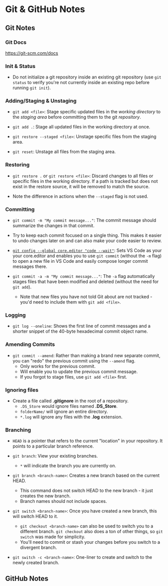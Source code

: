 # Git & GitHub Notes

## Git Notes

### Git Docs

https://git-scm.com/docs

### Init & Status

- Do not initialize a git repository inside an existing git repository (use `git status` to verify you're not currently inside an existing repo before running `git init`).

### Adding/Staging & Unstaging

- `git add <file>`: Stage specific updated files in the *working directory* to the *staging area* before committing them to the git *repository*.

- `git add .`: Stage all updated files in the working directory at once.

- `git restore --staged <file>`: Unstage specific files from the staging area.

- `git reset`: Unstage all files from the staging area.

### Restoring

- `git restore .` or `git restore <file>`: Discard changes to all files or specific files in the working directory. If a path is tracked but does not exist in the restore source, it will be removed to match the source.

- Note the difference in actions when the `--staged` flag is not used.

### Committing

- `git commit -m "My commit message..."`: The commit message should summarize the changes in that commit.

- Try to keep each commit focused on a single thing. This makes it easier to undo changes later on and can also make your code easier to review.

- [`git config --global core.editor "code --wait"`](https://git-scm.com/book/en/v2/Appendix-C%3A-Git-Commands-Setup-and-Config): Sets VS Code as your your core.editor and enables you to use `git commit` (without the `-m` flag) to open a new file in VS Code and easily compose longer commit messages there.

- `git commit -a -m "My commit message..."`: The `-a` flag automatically stages files that have been modified and deleted (without the need for `git add`). 
  - Note that new files you have not told Git about are not tracked - you'd need to include them with `git add <file>`.

### Logging

- `git log --oneline`: Shows the first line of commit messages and a shorter snippet of the 40-byte hexadecimal commit object name.

### Amending Commits

- `git commit --amend`: Rather than making a brand new separate commit, you can "redo" the previous commit using the `--amend` flag. 
  - Only works for the previous commit. 
  - Will enable you to update the previous commit message.
  - If you forgot to stage files, use `git add <file>` first.

### Ignoring files

- Create a file called **.gitignore** in the root of a repository.
  - `.DS_Store` would ignore files named **.DS_Store**.
  - `folderName/` will ignore an entire directory.
  - `*.log` will ignore any files with the **.log** extension.

### Branching

- `HEAD` is a pointer that refers to the current "location" in your repository. It points to a particular branch reference.

- `git branch`: View your existing branches.
  - `*` will indicate the branch you are currently on.  

- `git branch <branch-name>`: Creates a new branch based on the current HEAD. 
  - This command does not switch HEAD to the new branch - it just creates the new branch.
  - Branch names should not include spaces.

- `git switch <branch-name>`: Once you have created a new branch, this will switch HEAD to it.
  - `git checkout <branch-name>` can also be used to switch you to a different branch. `git checkout` also does a ton of other things, so `git switch` was made for simplicity.
  - You'll need to commit or stash your changes before you switch to a divergent branch.

- `git switch -c <branch-name>`: One-liner to create and switch to the newly created branch.



## GitHub Notes